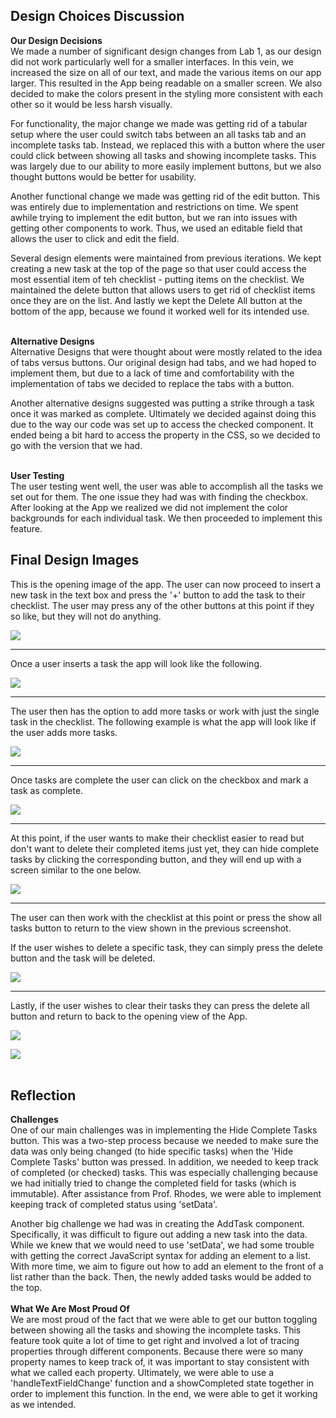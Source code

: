 Design Choices Discussion
------------------------------------------------------
**Our Design Decisions** <br>
We made a number of significant design changes from Lab 1, as our design did not work particularly well for a smaller
interfaces. In this vein, we increased the size on all of our text, and made the various items on our app larger. This
resulted in the App being readable on a smaller screen. We also decided to make the colors present in the styling more
consistent with each other so it would be less harsh visually.

For functionality, the major change we made was getting rid of a tabular setup where the user could switch tabs between
an all tasks tab and an incomplete tasks tab. Instead, we replaced this with a button where the user could click between
showing all tasks and showing incomplete tasks. This was largely due to our ability to more easily implement buttons,
but we also thought buttons would be better for usability.

Another functional change we made was getting rid of the edit button. This was entirely due to implementation and
restrictions on time. We spent awhile trying to implement the edit button, but we ran into issues with getting other
components to work. Thus, we used an editable field that allows the user to click and edit the field.

Several design elements were maintained from previous iterations. We kept creating a new task at the top of the
page so that user could access the most essential item of teh checklist - putting items on the checklist. We maintained
the delete button that allows users to get rid of checklist items once they are on the list. And lastly we kept the
Delete All button at the bottom of the app, because we found it worked well for its intended use.
<br>
<br>

**Alternative Designs** <br>
Alternative Designs that were thought about were mostly related to the idea of tabs versus buttons. Our original design 
had tabs, and we had hoped to implement them, but due to a lack of time and comfortability with the implementation of 
tabs we decided to replace the tabs with a button. 

Another alternative designs suggested was putting a strike through a task once it was marked as complete. Ultimately we 
decided against doing this due to the way our code was set up to access the checked component. It ended being a bit hard
to access the property in the CSS, so we decided to go with the version that we had.
<br>
<br>

**User Testing** <br>
The user testing went well, the user was able to accomplish all the tasks we set out for them. The one issue they had 
was with finding the checkbox. After looking at the App we realized we did not implement the color backgrounds for each 
individual task. We then proceeded to implement this feature.

Final Design Images
------------------------------------------------------
This is the opening image of the app. The user can now proceed to insert a new task in the text box and press the '+'
button to add the task to their checklist. The user may press any of the other buttons at this point if they so like, but
they will not do anything.

![](docs/Lab2_screenshots/openApp.png)

-----

Once a user inserts a task the app will look like the following.

![](docs/Lab2_screenshots/oneTask.png)

----

The user then has the option to add more tasks or work with just the single task in the checklist. The following example 
is what the app will look like if the user adds more tasks.

![](docs/Lab2_screenshots/moreTasks.png)

----

Once tasks are complete the user can click on the checkbox and mark a task as complete.

![](docs/Lab2_screenshots/someChecked.png)

----

At this point, if the user wants to make their checklist easier to read but don't want to delete their completed items 
just yet, they can hide complete tasks by clicking the corresponding button, and they will end up with a screen similar 
to the one below.

![](docs/Lab2_screenshots/hideCompleted.png)

----

The user can then work with the checklist at this point or press the show all tasks button to return to the view shown 
in the previous screenshot.

If the user wishes to delete a specific task, they can simply press the delete button and the task will be deleted.

![](docs/Lab2_screenshots/deleteTask.png)

----

Lastly, if the user wishes to clear their tasks they can press the delete all button and return to back to the opening 
view of the App.

![](docs/Lab2_screenshots/allChecked.png)

![](docs/Lab2_screenshots/openApp.png)
<br><br>

Reflection
------------------------------------------------------
**Challenges**<br>
One of our main challenges was in implementing the Hide Complete Tasks button. This was a two-step process because we needed
to make sure the data was only being changed (to hide specific tasks) when the 'Hide Complete Tasks' button was pressed. In
addition, we needed to keep track of completed (or checked) tasks. This was especially challenging because we had initially
tried to change the completed field for tasks (which is immutable). After assistance from Prof. Rhodes, we were able to implement
keeping track of completed status using 'setData'.

Another big challenge we had was in creating the AddTask component. Specifically, it was difficult to figure out adding a 
new task into the data. While we knew that we would need to use 'setData', we had some trouble with getting the correct JavaScript
syntax for adding an element to a list. With more time, we aim to figure out how to add an element to the 
front of a list rather than the back. Then, the newly added tasks would be added to the top.
<br>
<br>
**What We Are Most Proud Of**<br>
We are most proud of the fact that we were able to get our button toggling between showing all the tasks and showing 
the incomplete tasks. This feature took quite a lot of time to get right and involved a lot of tracing properties through
different components. Because there were so many property names to keep track of, it was important to stay consistent with
what we called each property. Ultimately, we were able to use a 'handleTextFieldChange' function and a showCompleted state
together in order to implement this function. In the end, we were able to get it working as we intended.